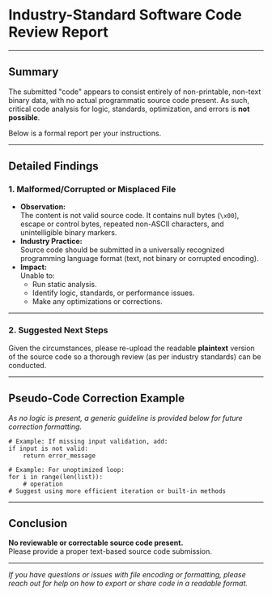 # Industry-Standard Software Code Review Report

---

## Summary

The submitted "code" appears to consist entirely of non-printable, non-text binary data, with no actual programmatic source code present. As such, critical code analysis for logic, standards, optimization, and errors is **not possible**.

Below is a formal report per your instructions.

---

## Detailed Findings

### 1. **Malformed/Corrupted or Misplaced File**
- **Observation:**  
  The content is not valid source code. It contains null bytes (`\x00`), escape or control bytes, repeated non-ASCII characters, and unintelligible binary markers.
- **Industry Practice:**  
  Source code should be submitted in a universally recognized programming language format (text, not binary or corrupted encoding).
- **Impact:**  
  Unable to:
  - Run static analysis.
  - Identify logic, standards, or performance issues.
  - Make any optimizations or corrections.

---

### 2. **Suggested Next Steps**

Given the circumstances, please re-upload the readable **plaintext** version of the source code so a thorough review (as per industry standards) can be conducted.

---

## Pseudo-Code Correction Example

*As no logic is present, a generic guideline is provided below for future correction formatting.*

```pseudo
# Example: If missing input validation, add:
if input is not valid:
    return error_message

# Example: For unoptimized loop:
for i in range(len(list)):
    # operation
# Suggest using more efficient iteration or built-in methods
```

---

## Conclusion

**No reviewable or correctable source code present.**  
Please provide a proper text-based source code submission.

---

*If you have questions or issues with file encoding or formatting, please reach out for help on how to export or share code in a readable format.*